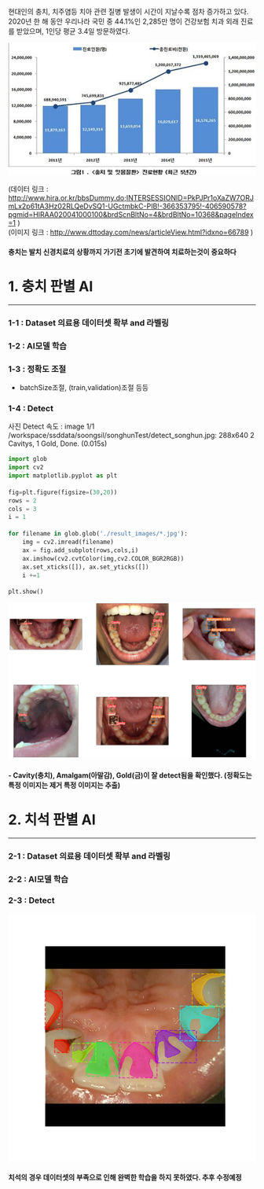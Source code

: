 현대인의 충치, 치주염등 치아 관련 질병 발생이 시간이 지날수록 점차 증가하고 있다.</br>
2020년 한 해 동안 우리나라 국민 중 44.1%인 2,285만 명이 건강보험 치과 외래 진료를 받았으며, 1인당 평균 3.4일 방문하였다.

![CavityAndPlague.jpg](https://github.com/SongHunHan/AI_cavityDetection/blob/main/CavityAndPlague.jpg)

(데이터 링크 : http://www.hira.or.kr/bbsDummy.do;INTERSESSIONID=PkPJPr1oXaZW7ORJmLx2p61tA3Hz02RLQeDvSQ1-UGctmbkC-PIB!-366353795!-406590578?pgmid=HIRAA020041000100&brdScnBltNo=4&brdBltNo=10368&pageIndex=1 ) </br>
(이미지 링크 : http://www.dttoday.com/news/articleView.html?idxno=66789 )

#### 충치는 발치 신경치료의 상황까지 가기전 초기에 발견하여 치료하는것이 중요하다

# 1. 충치 판별 AI
---
### 1-1 : Dataset 의료용 데이터셋 확부 and 라벨링
### 1-2 : AI모델 학습
### 1-3 : 정확도 조절 
- batchSize조절, (train,validation)조절 등등

### 1-4 : Detect
사진 Detect 속도 : image 1/1 /workspace/ssddata/soongsil/songhunTest/detect_songhun.jpg: 288x640 2 Cavitys, 1 Gold, Done. (0.015s)


```python
import glob
import cv2
import matplotlib.pyplot as plt

fig=plt.figure(figsize=(30,20))
rows = 2
cols = 3
i = 1

for filename in glob.glob('./result_images/*.jpg'):
    img = cv2.imread(filename)
    ax = fig.add_subplot(rows,cols,i)
    ax.imshow(cv2.cvtColor(img,cv2.COLOR_BGR2RGB))
    ax.set_xticks([]), ax.set_yticks([])
    i +=1
    
plt.show()
```


    
![png](output_4_0.png)
    


####  - Cavity(충치), Amalgam(아말감), Gold(금)이 잘 detect됨을 확인했다. (정확도는 특정 이미지는 제거 특정 이미지는 추출)

# 2. 치석 판별 AI
---
### 2-1 : Dataset 의료용 데이터셋 확부 and 라벨링
### 2-2 : AI모델 학습

### 2-3 : Detect

![치석 이미지](https://github.com/SongHunHan/AI_cavityDetection/blob/main/test3.jpg)

#### 치석의 경우 데이터셋의 부족으로 인해 완벽한 학습을 하지 못하였다. 추후 수정예정


```python

```

